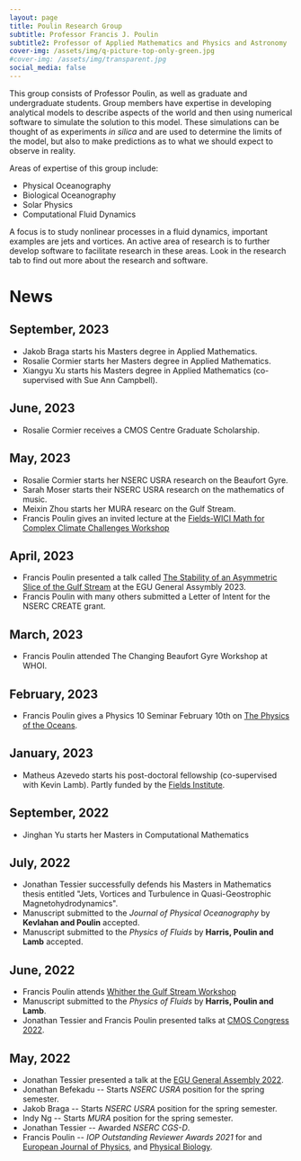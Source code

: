 ```yaml
---
layout: page
title: Poulin Research Group
subtitle: Professor Francis J. Poulin 
subtitle2: Professor of Applied Mathematics and Physics and Astronomy
cover-img: /assets/img/q-picture-top-only-green.jpg
#cover-img: /assets/img/transparent.jpg
social_media: false
---
```


This group consists of Professor Poulin, as well as graduate and undergraduate students. Group members have expertise in developing analytical models to describe aspects of the world and then using numerical software to simulate the solution to this model.  These simulations can be thought of as experiments _in silica_ and are used to determine the limits of the model, but also to make predictions as to what we should expect to observe in reality.  

Areas of expertise of this group include: 
* Physical Oceanography
* Biological Oceanography
* Solar Physics
* Computational Fluid Dynamics

A focus is to study nonlinear processes in a fluid dynamics, important examples are jets and vortices. An active area of research is to further develop software to facilitate research in these areas.  Look in the research tab to find out more about the research and software.

# News

## September, 2023
* Jakob Braga starts his Masters degree in Applied Mathematics.
* Rosalie Cormier starts her Masters degree in Applied Mathematics.
* Xiangyu Xu starts his Masters degree in Applied Mathematics (co-supervised with Sue Ann Campbell).
  
## June, 2023
* Rosalie Cormier receives a CMOS Centre Graduate Scholarship.

## May, 2023
* Rosalie Cormier starts her NSERC USRA research on the Beaufort Gyre.
* Sarah Moser starts their NSERC USRA research on the mathematics of music.
* Meixin Zhou starts her MURA researc on the Gulf Stream.
* Francis Poulin gives an invited lecture at the [Fields-WICI Math for Complex Climate Challenges Workshop](http://www.fields.utoronto.ca/activities/22-23/climate-challenges)

## April, 2023
* Francis Poulin presented a talk called [The Stability of an Asymmetric Slice of the Gulf Stream](https://meetingorganizer.copernicus.org/EGU23/EGU23-10130.html) at the EGU General Assymbly 2023.
* Francis Poulin with many others submitted a Letter of Intent for the NSERC CREATE grant.

## March, 2023
* Francis Poulin attended The Changing Beaufort Gyre Workshop at WHOI.
 
## February, 2023
* Francis Poulin gives a Physics 10 Seminar February 10th on [The Physics of the Oceans](https://www.youtube.com/watch?v=bBICoV7EZVs).

## January, 2023
* Matheus Azevedo starts his post-doctoral fellowship (co-supervised with Kevin Lamb). Partly funded by the [Fields Institute](http://www.fields.utoronto.ca/honours-and-fellowships/postdoctoral-fellowships).

## September, 2022
* Jinghan Yu starts her Masters in Computational Mathematics

## July, 2022

* Jonathan Tessier successfully defends his Masters in Mathematics thesis entitled "Jets, Vortices and Turbulence in Quasi-Geostrophic Magnetohydrodynamics".
* Manuscript submitted to the _Journal of Physical Oceanography_ by **Kevlahan and Poulin** accepted.
* Manuscript submitted to the _Physics of Fluids_ by **Harris, Poulin and Lamb** accepted.

## June, 2022

* Francis Poulin attends [Whither the Gulf Stream Workshop](https://usclivar.org/meetings/gulf-stream-workshop)
* Manuscript submitted to the _Physics of Fluids_ by **Harris, Poulin and Lamb**.
* Jonathan Tessier and Francis Poulin presented talks at [CMOS Congress 2022](https://congress.cmos.ca/).

## May, 2022

* Jonathan Tessier presented a talk at the [EGU General Assembly 2022](https://www.egu22.eu/).
* Jonathan Befekadu -- Starts _NSERC USRA_ position for the spring semester.
* Jakob Braga -- Starts _NSERC USRA_ position for the spring semester.
* Indy Ng -- Starts _MURA_ position for the spring semester.
* Jonathan Tessier -- Awarded _NSERC CGS-D_.
* Francis Poulin -- _IOP Outstanding Reviewer Awards 2021_ for and [European Journal of Physics](https://iopscience.iop.org/journal/0143-0807), and [Physical Biology](https://iopscience.iop.org/journal/1478-3975). 
